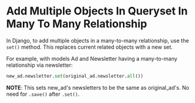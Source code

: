 # Add Multiple Objects In Queryset In Many To Many Relationship

In Django, to add multiple objects in a many-to-many relationship, use the `set()` method. This replaces current related objects with a new set.

For example, with models Ad and Newsletter having a many-to-many relationship via newsletter:

```python
new_ad.newsletter.set(original_ad.newsletter.all())
```

**NOTE**: This sets new_ad's newsletters to be the same as original_ad's. No need for `.save()` after `.set()`.
